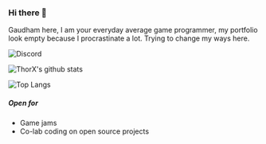 ### Hi there 👋

Gaudham here, I am your everyday average game programmer, my portfolio look empty because I procrastinate a lot. Trying to change my ways here.

![Discord](https://img.shields.io/discord/751826048689373184?label=chat)

![ThorX's github stats](https://github-readme-stats.vercel.app/api?username=thorx2&show_icons=true&theme=radical)

![Top Langs](https://github-readme-stats.vercel.app/api/top-langs/?username=thorx2&theme=buefy&layout=compact)

##### Open for
- Game jams
- Co-lab coding on open source projects

<!--
**thorx2/thorx2** is a ✨ _special_ ✨ repository because its `README.md` (this file) appears on your GitHub profile.

Here are some ideas to get you started:

- 🔭 I’m currently working on ...
- 🌱 I’m currently learning ...
- 👯 I’m looking to collaborate on ...
- 🤔 I’m looking for help with ...
- 💬 Ask me about ...
- 📫 How to reach me: ...
- 😄 Pronouns: ...
- ⚡ Fun fact: ...

Title image credits:<br>
_Image by <a href="https://pixabay.com/users/pinwhalestock-13691058/?utm_source=link-attribution&amp;utm_medium=referral&amp;utm_campaign=image&amp;utm_content=4518354">Kevin Sanderson</a> from <a href="https://pixabay.com/?utm_source=link-attribution&amp;utm_medium=referral&amp;utm_campaign=image&amp;utm_content=4518354">Pixabay</a>_

-->
